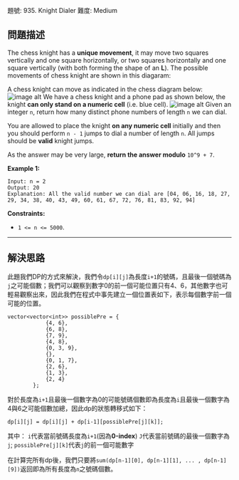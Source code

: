 題號: 935. Knight Dialer
難度: Medium

## 問題描述

The chess knight has a **unique movement**, it may move two squares vertically and one square horizontally, or two squares horizontally and one square vertically (with both forming the shape of an **L**). The possible movements of chess knight are shown in this diagaram:

A chess knight can move as indicated in the chess diagram below:
![image alt](https://assets.leetcode.com/uploads/2020/08/18/chess.jpg)
We have a chess knight and a phone pad as shown below, the knight **can only stand on a numeric cell** (i.e. blue cell).
![image alt](https://assets.leetcode.com/uploads/2020/08/18/phone.jpg)
Given an integer `n`, return how many distinct phone numbers of length `n` we can dial.

You are allowed to place the knight **on any numeric cell** initially and then you should perform `n - 1` jumps to dial a number of length `n`. All jumps should be **valid** knight jumps.

As the answer may be very large, **return the answer modulo** `10^9 + 7`.

**Example 1:**

```
Input: n = 2
Output: 20
Explanation: All the valid number we can dial are [04, 06, 16, 18, 27, 29, 34, 38, 40, 43, 49, 60, 61, 67, 72, 76, 81, 83, 92, 94]
```
**Constraints:**

- `1 <= n <= 5000`.

---
## 解決思路

此題我們DP的方式來解決，我們令`dp[i][j]`為長度`i+1`的號碼，且最後一個號碼為`j`之可能個數；我們可以觀察到數字0的前一個可能位置只有4、6，其他數字也可輕易觀察出來，因此我們在程式中事先建立一個位置表如下，表示每個數字前一個可能的位置。

```cpp=
vector<vector<int>> possiblePre = {
            {4, 6},
            {6, 8},
            {7, 9},
            {4, 8},
            {0, 3, 9},
            {},
            {0, 1, 7},
            {2, 6},
            {1, 3},
            {2, 4}
        };
```

對於長度為`i+1`且最後一個數字為0的可能號碼個數即為長度為`i`且最後一個數字為4與6之可能個數加總，因此dp的狀態轉移式如下：

```cpp=
dp[i][j] = dp[i][j] + dp[i-1][possiblePre[j][k]];
```

其中：
`i`代表當前號碼長度為`i+1`(因為**0-index**)
`J`代表當前號碼的最後一個數字為`j`;
`possiblePre[j][k]`代表`j`的前一個可能數字


在計算完所有dp後，我們只要將`sum(dp[n-1][0], dp[n-1][1], ... , dp[n-1][9])`返回即為所有長度為`n`之號碼個數。


